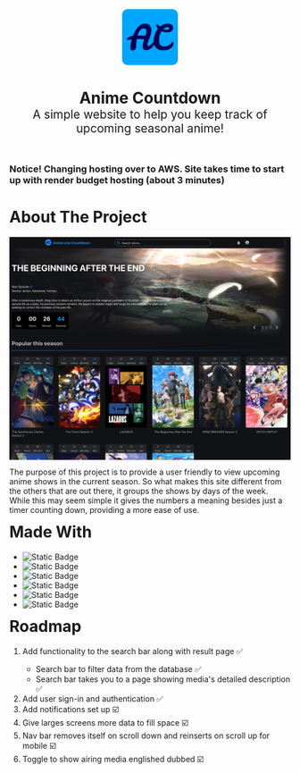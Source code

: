 <div align="center" style="margin-bottom: 30px"><img style="height: 100px; align-self:" src="./animeCountdownApp/public/icons/favicon.png"></div>
<h1 style="border-bottom: 0; text-align:center; margin-bottom: -30px;">Anime Countdown</h1>
<h2 style="border-bottom: 0; text-align:center; font-weight:normal; margin-bottom: 50px;">A simple website to help you keep track of upcoming seasonal anime!</h2>
<h3>Notice! Changing hosting over to AWS. Site takes time to start up with render budget hosting (about 3 minutes)</h3>
<h1>About The Project</h1>
<img src="./animeCountdownApp/public/images/preview-image.jpg"/>
<p style="margin-top: 10px;">The purpose of this project is to provide a user friendly to view upcoming anime shows in the current season. So what makes this site different from the others that are out there, it groups the shows by days of the week. While this may seem simple it gives the numbers a meaning besides just a timer counting down, providing a more ease of use.</p>
<h1 style="margin-top: 10px;">Made With</h1>
<ul>
    <li><img alt="Static Badge" src="https://img.shields.io/badge/Angular-000000?logo=angular"></li>
    <li><img alt="Static Badge" src="https://img.shields.io/badge/Spring_Boot-000000?logo=springboot">
    </li>
    <li><img alt="Static Badge" src="https://img.shields.io/badge/TypeScript-000000?logo=typescript">
    </li>
    <li><img alt="Static Badge" src="https://img.shields.io/badge/Render-000000?logo=render">
    </li>
    <li><img alt="Static Badge" src="https://img.shields.io/badge/Vercel-000000?logo=vercel">
    </li>
    <li><img alt="Static Badge" src="https://img.shields.io/badge/PostgreSQL-000000?logo=postgresql"></li>
</ul>
<h1 style="margin-top: 10px;">Roadmap</h1>
<ol>
    <li>Add functionality to the search bar along with result page ✅</li>
    <ul>
        <li>Search bar to filter data from the database ✅</li>
        <li>Search bar takes you to a page showing media's detailed description ✅</li>
    </ul>
    <li>Add user sign-in and authentication ✅</li>
    <li>Add notifications set up ☑️</li>
    <li>Give larges screens more data to fill space ☑️</li>
    <li>Nav bar removes itself on scroll down and reinserts on scroll up for mobile ☑️</li>
    <li>Toggle to show airing media englished dubbed ☑️</li>
</ol>

